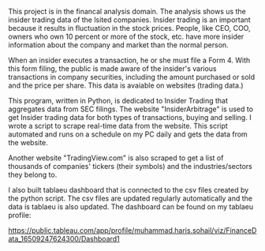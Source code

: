 This project is in the financal analysis domain. The analysis shows us the insider trading data of the lsited companies. Insider trading is an important because it results in fluctuation in the stock prices. People, like CEO, COO, owners who own 10 percent or more of the stock, etc. have more insider information about the company and market than the normal person. 

When an insider executes a transaction, he or she must file a Form 4. With this form filing, the public is made aware of the insider's various transactions in company securities, including the amount purchased or sold and the price per share. This data is avaiable on websites (trading data.)

This program, written in Python, is dedicated to Insider Trading that aggregates data from SEC filings. The website "InsiderArbitrage" is used to get Insider trading data for both types of transactions, buying and selling. I wrote a script to scrape real-time data from the website. This script automated and runs on a schedule on my PC daily and gets the data from the website. 

Another website "TradingView.com" is also scraped to get a list of thousands of companies' tickers (their symbols) and the industries/sectors they belong to.  

I also built tablaeu dashboard that is connected to the csv files created by the python script. The csv files are updated regularly automatically and the data is tablaeu is also updated. The dashboard can be found on my tablaeu profile:  

https://public.tableau.com/app/profile/muhammad.haris.sohail/viz/FinanceData_16509247624300/Dashboard1